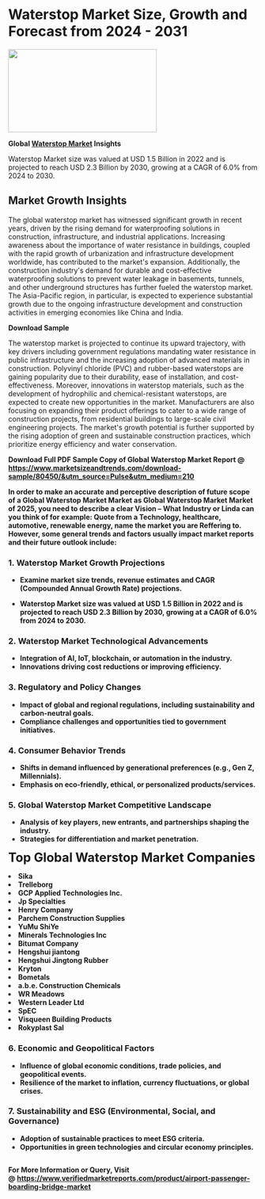 <H1>Waterstop Market Size, Growth and Forecast from 2024 - 2031</H1><img class="aligncenter size-medium wp-image-584254" src="https://thirdeyenews.in/wp-content/uploads/2024/09/Global-Market-Research-300x168.jpeg" alt="" width="300" height="168" /><p><strong>Global&nbsp;<a href="https://www.marketsizeandtrends.com/download-sample/80450/&amp;utm_source=Pulse&amp;utm_medium=210">Waterstop Market</a> Insights</strong></p><p>Waterstop Market size was valued at USD 1.5 Billion in 2022 and is projected to reach USD 2.3 Billion by 2030, growing at a CAGR of 6.0% from 2024 to 2030.</p><p><h2>Market Growth Insights</h2> <p>The global waterstop market has witnessed significant growth in recent years, driven by the rising demand for waterproofing solutions in construction, infrastructure, and industrial applications. Increasing awareness about the importance of water resistance in buildings, coupled with the rapid growth of urbanization and infrastructure development worldwide, has contributed to the market's expansion. Additionally, the construction industry's demand for durable and cost-effective waterproofing solutions to prevent water leakage in basements, tunnels, and other underground structures has further fueled the waterstop market. The Asia-Pacific region, in particular, is expected to experience substantial growth due to the ongoing infrastructure development and construction activities in emerging economies like China and India.</p> <p><strong>Download Sample</strong></p> <p>The waterstop market is projected to continue its upward trajectory, with key drivers including government regulations mandating water resistance in public infrastructure and the increasing adoption of advanced materials in construction. Polyvinyl chloride (PVC) and rubber-based waterstops are gaining popularity due to their durability, ease of installation, and cost-effectiveness. Moreover, innovations in waterstop materials, such as the development of hydrophilic and chemical-resistant waterstops, are expected to create new opportunities in the market. Manufacturers are also focusing on expanding their product offerings to cater to a wide range of construction projects, from residential buildings to large-scale civil engineering projects. The market's growth potential is further supported by the rising adoption of green and sustainable construction practices, which prioritize energy efficiency and water conservation.</p> <p><strong></p><p><span class=""><strong>Download Full PDF Sample Copy of Global Waterstop Market Report</strong> @ <a href="https://www.marketsizeandtrends.com/download-sample/80450/&amp;utm_source=Pulse&amp;utm_medium=210" target="_blank">https://www.marketsizeandtrends.com/download-sample/80450/&amp;utm_source=Pulse&amp;utm_medium=210</a></span></p><p>In order to make an accurate and perceptive description of future scope of a Global&nbsp;Waterstop Market Market as Global&nbsp;Waterstop Market Market of 2025, you need to describe a clear Vision &ndash; What Industry or Linda can you think of for example: Quote from a Technology, healthcare, automotive, renewable energy, name the market you are Reffering to. However, some general trends and factors usually impact market reports and their future outlook include:</p><h3>1.&nbsp;<strong>Waterstop Market Growth Projections</strong></h3><ul><li>Examine market size trends, revenue estimates and CAGR (Compounded Annual Growth Rate) projections.</li><li><p>Waterstop Market size was valued at USD 1.5 Billion in 2022 and is projected to reach USD 2.3 Billion by 2030, growing at a CAGR of 6.0% from 2024 to 2030.</p></li></ul><h3>2.&nbsp;<strong>Waterstop Market Technological Advancements</strong></h3><ul><li>Integration of AI, IoT, blockchain, or automation in the industry.</li><li>Innovations driving cost reductions or improving efficiency.</li></ul><h3>3.&nbsp;<strong>Regulatory and Policy Changes</strong></h3><ul><li>Impact of global and regional regulations, including sustainability and carbon-neutral goals.</li><li>Compliance challenges and opportunities tied to government initiatives.</li></ul><h3>4.&nbsp;<strong>Consumer Behavior Trends</strong></h3><ul><li>Shifts in demand influenced by generational preferences (e.g., Gen Z, Millennials).</li><li>Emphasis on eco-friendly, ethical, or personalized products/services.</li></ul><h3>5.&nbsp;<strong>Global Waterstop Market Competitive Landscape</strong></h3><ul><li>Analysis of key players, new entrants, and partnerships shaping the industry.</li><li>Strategies for differentiation and market penetration.</li></ul><p data-pm-slice="1 1 []"><span style="color: inherit; font-family: inherit; font-size: 25px;">Top Global Waterstop Market Companies</span></p><div class="" data-test-id=""><p><li>Sika</li><li> Trelleborg</li><li> GCP Applied Technologies Inc.</li><li> Jp Specialties</li><li> Henry Company</li><li> Parchem Construction Supplies</li><li> YuMu ShiYe</li><li> Minerals Technologies Inc</li><li> Bitumat Company</li><li> Hengshui jiantong</li><li> Hengshui Jingtong Rubber</li><li> Kryton</li><li> Bometals</li><li> a.b.e. Construction Chemicals</li><li> WR Meadows</li><li> Western Leader Ltd</li><li> SpEC</li><li> Visqueen Building Products</li><li> Rokyplast Sal</li></p></div><h3>6.&nbsp;<strong>Economic and Geopolitical Factors</strong></h3><ul><li>Influence of global economic conditions, trade policies, and geopolitical events.</li><li>Resilience of the market to inflation, currency fluctuations, or global crises.</li></ul><h3>7.&nbsp;<strong>Sustainability and ESG (Environmental, Social, and Governance)</strong></h3><ul><li>Adoption of sustainable practices to meet ESG criteria.</li><li>Opportunities in green technologies and circular economy principles.</li></ul><h2><strong style="font-size: 14px;">For More Information or Query, Visit @&nbsp;</strong><a style="background-color: #ffffff; font-size: 14px;" href="https://www.marketsizeandtrends.com/report/waterstop-market/" target="_blank">https://www.verifiedmarketreports.com/product/airport-passenger-boarding-bridge-market</a></h2>
